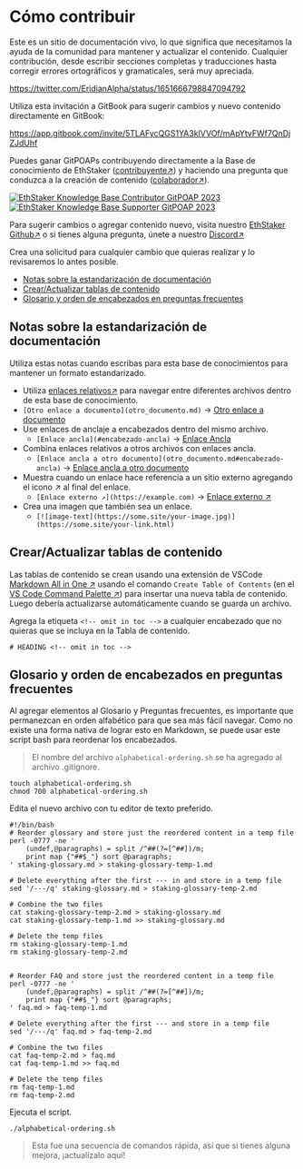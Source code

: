 # Cómo contribuir

Este es un sitio de documentación vivo, lo que significa que necesitamos la ayuda de la comunidad para mantener y actualizar el contenido. Cualquier contribución, desde escribir secciones completas y traducciones hasta corregir errores ortográficos y gramaticales, será muy apreciada.

<https://twitter.com/EridianAlpha/status/1651666798847094792>

Utiliza esta invitación a GitBook para sugerir cambios y nuevo contenido directamente en GitBook:

<https://app.gitbook.com/invite/5TLAFycQGS1YA3kIVVOf/mApYtvFWf7QnDjZJdUhf>

Puedes ganar GitPOAPs contribuyendo directamente a la Base de conocimiento de EthStaker ([contribuyente](https://www.gitpoap.io/gp/881)[↗](https://www.gitpoap.io/gp/881)) y haciendo una pregunta que conduzca a la creación de contenido ([colaborador↗](https://www.gitpoap.io/gp/923)).

[![EthStaker Knowledge Base Contributor GitPOAP 2023](https://www.gitpoap.io/\_next/image?url=https%3A%2F%2Fassets.poap.xyz%2Fgitpoap3a-2023-ethstaker-knowledge-base-contributor-2022-logo-1671596764627.png\&w=384\&q=75)](https://www.gitpoap.io/gp/881)[![EthStaker Knowledge Base Supporter GitPOAP 2023](https://www.gitpoap.io/\_next/image?url=https%3A%2F%2Fassets.poap.xyz%2F2023-ethstaker-knowledge-base-supporter-2022-logo-1672411990803.png\&w=384\&q=75)](https://www.gitpoap.io/gp/923)

Para sugerir cambios o agregar contenido nuevo, visita nuestro [EthStaker Github↗](https://github.com/ethstaker/ethstaker-knowledgebase) o si tienes alguna pregunta, únete a nuestro [Discord↗](https://www.google.com/url?sa=t\&rct=j\&q=\&esrc=s\&source=web\&cd=\&cad=rja\&uact=8\&ved=2ahUKEwjpm6nC5K78AhUBi1wKHaxHCF8QFnoECAsQAQ\&url=https%3A%2F%2Fdiscord.com%2Finvite%2FucsTcA2wTq\&usg=AOvVaw0U61EK\_8NaT71SEZlw3aJS)

Crea una solicitud para cualquier cambio que quieras realizar y lo revisaremos lo antes posible.

* [Notas sobre la estandarización de documentación](#documentacion-estandarizacion-de-notas)[ ](#documentacion-estandarizacion-de-notas)
* [Crear/Actualizar tablas de contenido](#crear-actualizar-tablas-de-contenido)
* [Glosario y orden de encabezados en preguntas frecuentes](#glosario-y-pedido-de-encabezados-de-preguntas-frecuentes)

## Notas sobre la estandarización de documentación

Utiliza estas notas cuando escribas para esta base de conocimientos para mantener un formato estandarizado.

* Utiliza [enlaces relativos↗](https://github.blog/2013-01-31-relative-links-in-markup-files/) para navegar entre diferentes archivos dentro de esta base de conocimiento.
* `[Otro enlace a documento](otro_documento.md)` → [Otro enlace a documento](../../get-involved/how-to-contribute.md)
* Use enlaces de anclaje a encabezados dentro del mismo archivo.
  * `[Enlace ancla](#encabezado-ancla)` → [Enlace Ancla](../../get-involved/how-to-contribute.md#documentacion-estandarizacion-de-notas)
* Combina enlaces relativos a otros archivos con enlaces ancla.
  * `[Enlace ancla a otro documento](otro_documento.md#encabezado-ancla)` → [Enlace ancla a otro documento](../../get-involved/how-to-contribute.md#documentation-standardization-notes)
* Muestra cuando un enlace hace referencia a un sitio externo agregando el icono ↗ al final del enlace.
  * `[Enlace externo ↗](https://example.com)` → [Enlace externo ↗](https://example.com)
* Crea una imagen que también sea un enlace.
  * `[![image-text](https://some.site/your-image.jpg)](https://some.site/your-link.html)`

## Crear/Actualizar tablas de contenido

Las tablas de contenido se crean usando una extensión de VSCode [Markdown All in One ↗](https://marketplace.visualstudio.com/items?itemName=yzhang.markdown-all-in-one) usando el comando `Create Table of Contents` (en el [VS Code Command Palette ↗](https://code.visualstudio.com/docs/getstarted/userinterface#\_command-palette)) para insertar una nueva tabla de contenido. Luego debería actualizarse automáticamente cuando se guarda un archivo.

Agrega la etiqueta `<!-- omit in toc -->` a cualquier encabezado que no quieras que se incluya en la Tabla de contenido.

```
# HEADING <!-- omit in toc -->
```

## Glosario y orden de encabezados en preguntas frecuentes

Al agregar elementos al Glosario y Preguntas frecuentes, es importante que permanezcan en orden alfabético para que sea más fácil navegar. Como no existe una forma nativa de lograr esto en Markdown, se puede usar este script bash para reordenar los encabezados.

> El nombre del archivo `alphabetical-ordering.sh` se ha agregado al archivo .gitignore.

```
touch alphabetical-ordering.sh
chmod 700 alphabetical-ordering.sh
```

Edita el nuevo archivo con tu editor de texto preferido.

```
#!/bin/bash
# Reorder glossary and store just the reordered content in a temp file
perl -0777 -ne '
    (undef,@paragraphs) = split /^##(?=[^##])/m;
    print map {"##$_"} sort @paragraphs;
' staking-glossary.md > staking-glossary-temp-1.md

# Delete everything after the first --- in and store in a temp file
sed '/---/q' staking-glossary.md > staking-glossary-temp-2.md

# Combine the two files
cat staking-glossary-temp-2.md > staking-glossary.md
cat staking-glossary-temp-1.md >> staking-glossary.md

# Delete the temp files
rm staking-glossary-temp-1.md
rm staking-glossary-temp-2.md


# Reorder FAQ and store just the reordered content in a temp file
perl -0777 -ne '
    (undef,@paragraphs) = split /^##(?=[^##])/m;
    print map {"##$_"} sort @paragraphs;
' faq.md > faq-temp-1.md

# Delete everything after the first --- and store in a temp file
sed '/---/q' faq.md > faq-temp-2.md

# Combine the two files
cat faq-temp-2.md > faq.md
cat faq-temp-1.md >> faq.md

# Delete the temp files
rm faq-temp-1.md
rm faq-temp-2.md
```

Ejecuta el script.

```
./alphabetical-ordering.sh
```

> Esta fue una secuencia de comandos rápida, así que si tienes alguna mejora, ¡actualízalo aquí!
